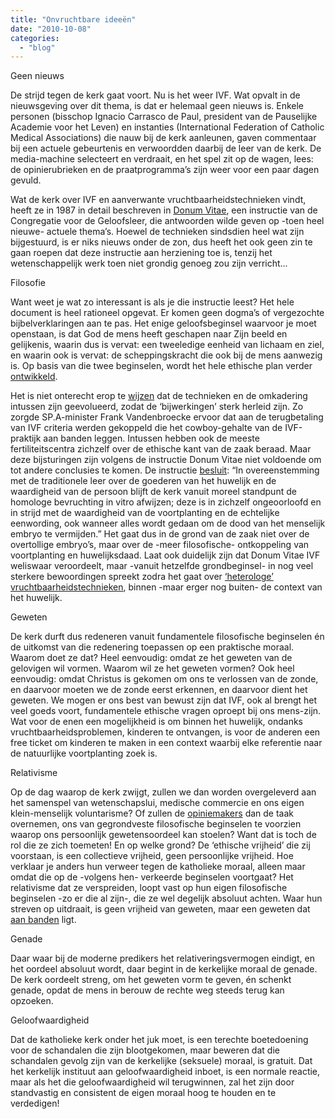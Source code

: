 ```yaml
---
title: "Onvruchtbare ideeën"
date: "2010-10-08"
categories: 
  - "blog"
---
```


Geen nieuws

De strijd tegen de kerk gaat voort. Nu is het weer IVF. Wat opvalt in de nieuwsgeving over dit thema, is dat er helemaal geen nieuws is. Enkele personen (bisschop Ignacio Carrasco de Paul, president van de Pauselijke Academie voor het Leven) en instanties (International Federation of Catholic Medical Associations) die nauw bij de kerk aanleunen, gaven commentaar bij een actuele gebeurtenis en verwoordden daarbij de leer van de kerk. De media-machine selecteert en verdraait, en het spel zit op de wagen, lees: de opinierubrieken en de praatprogramma’s zijn weer voor een paar dagen gevuld.

Wat de kerk over IVF en aanverwante vruchtbaarheidstechnieken vindt, heeft ze in 1987 in detail beschreven in [Donum Vitae](http://www.rkdocumenten.nl/rkdocs/index.php?mi=600&doc=72&id=416), een instructie van de Congregatie voor de Geloofsleer, die antwoorden wilde geven op -toen heel nieuwe- actuele thema’s. Hoewel de technieken sindsdien heel wat zijn bijgestuurd, is er niks nieuws onder de zon, dus heeft het ook geen zin te gaan roepen dat deze instructie aan herziening toe is, tenzij het wetenschappelijk werk toen niet grondig genoeg zou zijn verricht...

Filosofie

Want weet je wat zo interessant is als je die instructie leest? Het hele document is heel rationeel opgevat. Er komen geen dogma’s of vergezochte bijbelverklaringen aan te pas. Het enige geloofsbeginsel waarvoor je moet openstaan, is dat God de mens heeft geschapen naar Zijn beeld en gelijkenis, waarin dus is vervat: een tweeledige eenheid van lichaam en ziel, en waarin ook is vervat: de scheppingskracht die ook bij de mens aanwezig is. Op basis van die twee beginselen, wordt het hele ethische plan verder [ontwikkeld](http://www.rkdocumenten.nl/rkdocs/index.php?mi=600&doc=72&id=420).

Het is niet onterecht erop te [wijzen](http://www.demorgen.be/dm/nl/2461/De-Gedachte/article/detail/1166146/2010/10/06/Oerconservatieve-aanval-op-ivf.dhtml) dat de technieken en de omkadering intussen zijn geevolueerd, zodat de ‘bijwerkingen’ sterk herleid zijn. Zo zorgde SP.A-minister Frank Vandenbroecke ervoor dat aan de terugbetaling van IVF criteria werden gekoppeld die het cowboy-gehalte van de IVF-praktijk aan banden leggen. Intussen hebben ook de meeste fertiliteitscentra zichzelf over de ethische kant van de zaak beraad. Maar deze bijsturingen zijn volgens de instructie Donum Vitae niet voldoende om tot andere conclusies te komen. De instructie [besluit](http://www.rkdocumenten.nl/rkdocs/index.php?mi=600&doc=72&id=437): “In overeenstemming met de traditionele leer over de goederen van het huwelijk en de waardigheid van de persoon blijft de kerk vanuit moreel standpunt de homologe bevruchting in vitro afwijzen; deze is in zichzelf ongeoorloofd en in strijd met de waardigheid van de voortplanting en de echtelijke eenwording, ook wanneer alles wordt gedaan om de dood van het menselijk embryo te vermijden.” Het gaat dus in de grond van de zaak niet over de overtollige embryo’s, maar over de -meer filosofische- ontkoppeling van voortplanting en huwelijksdaad. Laat ook duidelijk zijn dat Donum Vitae IVF weliswaar veroordeelt, maar -vanuit hetzelfde grondbeginsel- in nog veel sterkere bewoordingen spreekt zodra het gaat over [‘heterologe’ vruchtbaarheidstechnieken](http://www.rkdocumenten.nl/rkdocs/index.php?mi=600&doc=72&id=431), binnen -maar erger nog buiten- de context van het huwelijk.

Geweten

De kerk durft dus redeneren vanuit fundamentele filosofische beginselen én de uitkomst van die redenering toepassen op een praktische moraal. Waarom doet ze dat? Heel eenvoudig: omdat ze het geweten van de gelovigen wil vormen. Waarom wil ze het geweten vormen? Ook heel eenvoudig: omdat Christus is gekomen om ons te verlossen van de zonde, en daarvoor moeten we de zonde eerst erkennen, en daarvoor dient het geweten. We mogen er ons best van bewust zijn dat IVF, ook al brengt het veel goeds voort, fundamentele ethische vragen oproept bij ons mens-zijn. Wat voor de enen een mogelijkheid is om binnen het huwelijk, ondanks vruchtbaarheidsproblemen, kinderen te ontvangen, is voor de anderen een free ticket om kinderen te maken in een context waarbij elke referentie naar de natuurlijke voortplanting zoek is.

Relativisme

Op de dag waarop de kerk zwijgt, zullen we dan worden overgeleverd aan het samenspel van wetenschapslui, medische commercie en ons eigen klein-menselijk voluntarisme? Of zullen de [opiniemakers](http://www.demorgen.be/dm/nl/2462/Standpunt/article/detail/1166607/2010/10/07/Liefdevol.dhtml) dan de taak overnemen, ons van gegrondveste filosofische beginselen te voorzien waarop ons persoonlijk gewetensoordeel kan stoelen? Want dat is toch de rol die ze zich toemeten! En op welke grond? De ‘ethische vrijheid’ die zij voorstaan, is een collectieve vrijheid, geen persoonlijke vrijheid. Hoe verklaar je anders hun verweer tegen de katholieke moraal, alleen maar omdat die op de -volgens hen- verkeerde beginselen voortgaat? Het relativisme dat ze verspreiden, loopt vast op hun eigen filosofische beginselen -zo er die al zijn-, die ze wel degelijk absoluut achten. Waar hun streven op uitdraait, is geen vrijheid van geweten, maar een geweten dat [aan banden](http://www.medische-ethiek.nl/modules/news/article.php?storyid=1122) ligt.

Genade

Daar waar bij de moderne predikers het relativeringsvermogen eindigt, en het oordeel absoluut wordt, daar begint in de kerkelijke moraal de genade. De kerk oordeelt streng, om het geweten vorm te geven, én schenkt genade, opdat de mens in berouw de rechte weg steeds terug kan opzoeken.

Geloofwaardigheid

Dat de katholieke kerk onder het juk moet, is een terechte boetedoening voor de schandalen die zijn blootgekomen, maar beweren dat die schandalen gevolg zijn van de kerkelijke (seksuele) moraal, is gratuit. Dat het kerkelijk instituut aan geloofwaardigheid inboet, is een normale reactie, maar als het die geloofwaardigheid wil terugwinnen, zal het zijn door standvastig en consistent de eigen moraal hoog te houden en te verdedigen!
